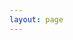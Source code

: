 ```yaml
---
layout: page
---
```


<script lang="ts" setup>
import navigation from '../../.vitepress/views/navigation.vue';
</script>

<navigation 
    uid="48a68f91-784c-4f66-a572-e9c6e1df5d56"
    :superlink="[
        {
          uuid:'20de440e-7c62-4879-b48c-9c33712a9725',
          title: '语雀',
          icon: 'https://gw.alipayobjects.com/mdn/prod_resource/afts/img/A*Z_fRQ5iLzX8AAAAAAAAAAAAAARQnAQ',
          href: 'https://www.yuque.com/',
          description: '十万阿里人都在用的笔记与文档知识库，面向企业、组织或个人，提供全新的体系化知识管理，打造轻松流畅的工作协同。金融级数据安全、丰富的应用场景、强大的知识创作与管理，助力企业、个人轻松拥有云端知识库',
        },
    ]"
/>

<style>
.VPPage {
  padding: 0 20px;
}
</style>
